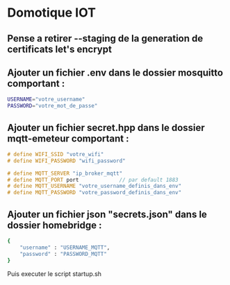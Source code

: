 # Domotique IOT

## Pense a retirer --staging de la generation de certificats  let's encrypt

## Ajouter un fichier .env dans le dossier mosquitto comportant :

```bash
USERNAME="votre_username"
PASSWORD="votre_mot_de_passe"
```

## Ajouter un fichier secret.hpp dans le dossier mqtt-emeteur comportant :
```cpp
# define WIFI_SSID "votre_wifi"
# define WIFI_PASSWORD "wifi_password"

# define MQTT_SERVER "ip_broker_mqtt"
# define MQTT_PORT port				// par default 1883
# define MQTT_USERNAME "votre_username_definis_dans_env"
# define MQTT_PASSWORD "votre_password_definis_dans_env"
```

## Ajouter un fichier json "secrets.json" dans le dossier homebridge :
```bash
{
	"username" : "USERNAME_MQTT",
	"password" : "PASSWORD_MQTT"
}
```
Puis executer le script startup.sh
